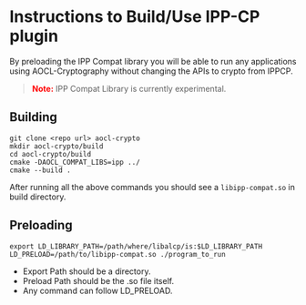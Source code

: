 # Instructions to Build/Use IPP-CP plugin
By preloading the IPP Compat library you will be able to run any applications using AOCL-Cryptography without changing the APIs to crypto from IPPCP. 

> <span style="color:red">__Note:__</span> IPP Compat Library is currently experimental.
## Building

```
git clone <repo url> aocl-crypto
mkdir aocl-crypto/build
cd aocl-crypto/build
cmake -DAOCL_COMPAT_LIBS=ipp ../
cmake --build .
```

After running all the above commands you should see a `libipp-compat.so` in build directory.

## Preloading

```
export LD_LIBRARY_PATH=/path/where/libalcp/is:$LD_LIBRARY_PATH
LD_PRELOAD=/path/to/libipp-compat.so ./program_to_run
```

* Export Path should be a directory.
* Preload Path should be the .so file itself.
* Any command can follow LD_PRELOAD.